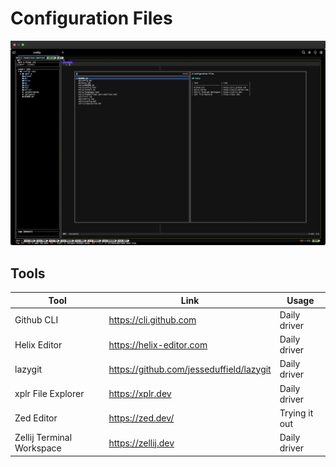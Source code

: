 # Configuration Files

![zellij-example](./assets/zellij-example.png)

## Tools

| Tool                      | Link                                     | Usage         |
| ------------------------- | ---------------------------------------- | ------------- |
| Github CLI                | https://cli.github.com                   | Daily driver  |
| Helix Editor              | https://helix-editor.com                 | Daily driver  |
| lazygit                   | https://github.com/jesseduffield/lazygit | Daily driver  |
| xplr File Explorer        | https://xplr.dev                         | Daily driver  |
| Zed Editor                | https://zed.dev/                         | Trying it out |
| Zellij Terminal Workspace | https://zellij.dev                       | Daily driver  |
